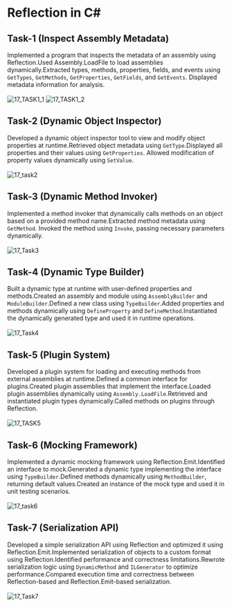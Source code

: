 # Reflection in C#
 
## Task-1 (Inspect Assembly Metadata)  
Implemented a program that inspects the metadata of an assembly using Reflection.Used Assembly.LoadFile to load assemblies dynamically.Extracted types, methods, properties, fields, and events using `GetTypes`, `GetMethods`, `GetProperties`, `GetFields`, and `GetEvents`. Displayed metadata information for analysis.  <br><br>
![17_TASK1_1](https://github.com/user-attachments/assets/bf49a031-03bc-4425-a572-91772544ec0f)
![17_TASK1_2](https://github.com/user-attachments/assets/bb3ff4e9-a984-4e23-bf87-e7567f67ef0a)

 
## Task-2 (Dynamic Object Inspector)  
Developed a dynamic object inspector tool to view and modify object properties at runtime.Retrieved object metadata using `GetType`.Displayed all properties and their values using `GetProperties`. Allowed modification of property values dynamically using `SetValue`.  <br><br>
![17_task2](https://github.com/user-attachments/assets/d3368a88-992b-4554-905a-36875eb5521c)

 
## Task-3 (Dynamic Method Invoker)  
Implemented a method invoker that dynamically calls methods on an object based on a provided method name.Extracted method metadata using `GetMethod`. Invoked the method using `Invoke`, passing necessary parameters dynamically.  <br><br>
![17_Task3](https://github.com/user-attachments/assets/ecfae45e-42d3-4746-84cc-1392311cdb08)


 
## Task-4 (Dynamic Type Builder)  
Built a dynamic type at runtime with user-defined properties and methods.Created an assembly and module using `AssemblyBuilder` and `ModuleBuilder`.Defined a new class using `TypeBuilder`.Added properties and methods dynamically using `DefineProperty` and `DefineMethod`.Instantiated the dynamically generated type and used it in runtime operations.  <br><br>
![17_Task4](https://github.com/user-attachments/assets/10107106-a25c-4f6f-ba98-8e55d59aac18)

 
## Task-5 (Plugin System)  
Developed a plugin system for loading and executing methods from external assemblies at runtime.Defined a common interface for plugins.Created plugin assemblies that implement the interface.Loaded plugin assemblies dynamically using `Assembly.LoadFile`.Retrieved and instantiated plugin types dynamically.Called methods on plugins through Reflection.  <br><br>
![17_TASK5](https://github.com/user-attachments/assets/93c0b0e1-b098-454b-9231-945bd317aa80)

 
## Task-6 (Mocking Framework)  
Implemented a dynamic mocking framework using Reflection.Emit.Identified an interface to mock.Generated a dynamic type implementing the interface using `TypeBuilder`.Defined methods dynamically using `MethodBuilder`, returning default values.Created an instance of the mock type and used it in unit testing scenarios.  <br><br>
![17_task6](https://github.com/user-attachments/assets/e49704b5-6b72-4c42-84db-397cb1088bdf)

 
## Task-7 (Serialization API)  
Developed a simple serialization API using Reflection and optimized it using Reflection.Emit.Implemented serialization of objects to a custom format using Reflection.Identified performance and correctness limitations.Rewrote serialization logic using `DynamicMethod` and `ILGenerator` to optimize performance.Compared execution time and correctness between Reflection-based and Reflection.Emit-based serialization.  <br><br>
 ![17_Task7](https://github.com/user-attachments/assets/586babb0-58db-4912-bda5-02520041e5db)

